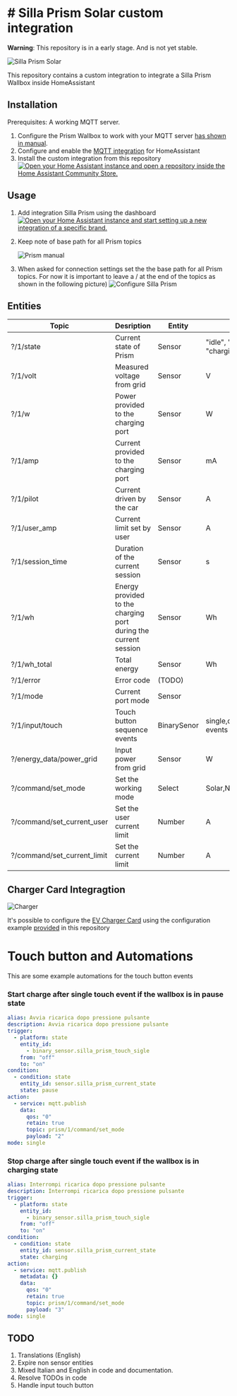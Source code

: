 #  # Silla Prism Solar custom integration

**Warning**: This repository is in a early stage. And is not yet stable.

![Silla Prism Solar](image.png)

This repository contains a custom integration to integrate a Silla Prism Wallbox inside HomeAssistant

## Installation

Prerequisites: A working MQTT server.

1) Configure the Prism Wallbox to work with your MQTT server  [has shown in manual](https://support.silla.industries/wp-content/uploads/2023/09/DOC-Prism_MQTT_Manual-rel.2.0_rev.-20220105-EN.pdf).
2) Configure and enable the [MQTT integration](https://www.home-assistant.io/integrations/mqtt/) for HomeAssistant
3) Install the custom integration from this repository [![Open your Home Assistant instance and open a repository inside the Home Assistant Community Store.](https://my.home-assistant.io/badges/hacs_repository.svg)](https://my.home-assistant.io/redirect/hacs_repository/?owner=Stefano+Pagnottelli&repository=https%3A%2F%2Fgithub.com%2Fpersuader72%2Fcustom-components.git&category=integration)

## Usage

1. Add integration Silla Prism using the dashboard  [![Open your Home Assistant instance and start setting up a new integration of a specific brand.](https://my.home-assistant.io/badges/brand.svg)](https://my.home-assistant.io/redirect/brand/?brand=silla_prism) 

2. Keep note of base path for all Prism topics

   ![Prism manual](images/setup3.png)

3. When asked for connection settings set the the base path for all Prism topics. For now it is important to leave a / at the end of the topics as shown in the following picture)
   ![Configure Silla Prism](images/setup2.png)

   

## Entities

| Topic                       | Desription                                                   | Entity      | Unit                                   |
| --------------------------- | ------------------------------------------------------------ | ----------- | -------------------------------------- |
| ?/1/state                   | Current state of Prism                                       | Sensor      | "idle", "waiting", "charging", "pause" |
| ?/1/volt                    | Measured voltage from grid                                   | Sensor      | V                                      |
| ?/1/w                       | Power provided to the charging port                          | Sensor      | W                                      |
| ?/1/amp                     | Current provided to the charging port                        | Sensor      | mA                                     |
| ?/1/pilot                   | Current driven by the car                                    | Sensor      | A                                      |
| ?/1/user_amp                | Current limit set by user                                    | Sensor      | A                                      |
| ?/1/session_time            | Duration of the current session                              | Sensor      | s                                      |
| ?/1/wh                      | Energy provided to the charging port during the current session | Sensor      | Wh                                     |
| ?/1/wh_total                | Total energy                                                 | Sensor      | Wh                                     |
| ?/1/error                   | Error code                                                   | (TODO)      |                                        |
| ?/1/mode                    | Current port mode                                            | Sensor      |                                        |
| ?/1/input/touch             | Touch button sequence events                                 | BinarySenor | single,double,long events              |
| ?/energy_data/power_grid    | Input power from grid                                        | Sensor      | W                                      |
| ?/command/set_mode          | Set the working mode                                         | Select      | Solar,Normal,Paused                    |
| ?/command/set_current_user  | Set the user current limit                                   | Number      | A                                      |
| ?/command/set_current_limit | Set the  current limit                                       | Number      | A                                      |

## Charger Card Integragtion

![Charger](images/setup4.png)

It's possible to configure the [EV Charger Card](https://github.com/tmjo/charger-card) using the configuration example [provided](https://github.com/persuader72/custom-components/blob/main/charger-card/template.yaml) in this repository 

# Touch button and Automations

This are some example automations for the touch button events

### Start charge after single touch event if the wallbox is in pause state

```yaml
alias: Avvia ricarica dopo pressione pulsante
description: Avvia ricarica dopo pressione pulsante
trigger:
  - platform: state
    entity_id:
      - binary_sensor.silla_prism_touch_sigle
    from: "off"
    to: "on"
condition:
  - condition: state
    entity_id: sensor.silla_prism_current_state
    state: pause
action:
  - service: mqtt.publish
    data:
      qos: "0"
      retain: true
      topic: prism/1/command/set_mode
      payload: "2"
mode: single
```

### Stop charge after single touch event if the wallbox is in charging state

```yaml
alias: Interrompi ricarica dopo pressione pulsante
description: Interrompi ricarica dopo pressione pulsante
trigger:
  - platform: state
    entity_id:
      - binary_sensor.silla_prism_touch_sigle
    from: "off"
    to: "on"
condition:
  - condition: state
    entity_id: sensor.silla_prism_current_state
    state: charging
action:
  - service: mqtt.publish
    metadata: {}
    data:
      qos: "0"
      retain: true
      topic: prism/1/command/set_mode
      payload: "3"
mode: single
```



## TODO

1. Translations (English)
2. Expire non sensor entities
3. Mixed Italian and English in code and documentation.
4. Resolve TODOs in code
5. Handle input touch button
